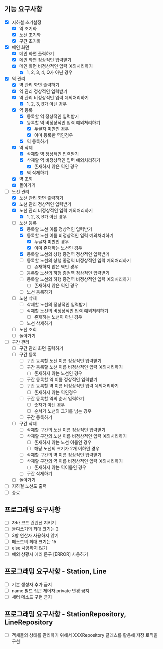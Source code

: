 ## 기능 요구사항

- [x] 지하철 초기설정
    - [x] 역 초기화
    - [x] 노선 초기화
    - [x] 구간 초기화
- [x] 메인 화면
    - [x] 메인 화면 출력하기
    - [x] 메인 화면 정상적인 입력받기
    - [x] 메인 화면 비정상적인 입력 예외처리하기
        - [x] 1, 2, 3, 4, Q가 아닌 경우
- [x] 역 관리
    - [x] 역 관리 화면 출력하기
    - [x] 역 관리 정상적인 입력받기
    - [x] 역 관리 비정상적인 입력 예외처리하기
        - [x] 1, 2, 3, B가 아닌 경우
    - [x] 역 등록
        - [x] 등록할 역 정상적인 입력받기
        - [x] 등록할 역 비정상적인 입력 예외처리하기
            - [x] 두글자 미만인 경우
            - [x] 이미 등록한 역인경우
        - [x] 역 등록하기
    - [x] 역 삭제
        - [x] 삭제할 역 정상적인 입력받기
        - [x] 삭제할 역 비정상적인 입력 예외처리하기
            - [x] 존재하지 않은 역인 경우
        - [x] 역 삭제하기
    - [x] 역 조회
    - [x] 돌아가기
- [ ] 노선 관리
    - [x] 노선 관리 화면 출력하기
    - [x] 노선 관리 정상적인 입력받기
    - [x] 노선 관리 비정상적인 입력 예외처리하기
        - [x] 1, 2, 3, B가 아닌 경우
    - [ ] 노선 등록
        - [x] 등록할 노선 이름 정상적인 입력받기
        - [x] 등록할 노선 이름 비정상적인 입력 예외처리하기
            - [x] 두글자 미만인 경우
            - [x] 이미 존재하는 노선인 경우
        - [x] 등록할 노선의 상행 종점역 정상적인 입력받기
        - [ ] 등록할 노선의 상행 종점역 비정상적인 입력 예외처리하기
            - [ ] 존재하지 않은 역인 경우
        - [ ] 등록할 노선의 하행 종점역 정상적인 입력받기
        - [ ] 등록할 노선의 하행 종점역 비정상적인 입력 예외처리하기
            - [ ] 존재하지 않은 역인 경우
        - [ ] 노선 등록하기
    - [ ] 노선 삭제
        - [ ] 삭제할 노선의 정상적인 입력받기
        - [ ] 삭제할 노선의 비정상적인 입력 예외처리하기
            - [ ] 존재하는 노선이 아닌 경우
        - [ ] 노선 삭제하기
    - [ ] 노선 조회
    - [ ] 돌아가기
- [ ] 구간 관리
    - [ ] 구간 관리 화면 출력하기
    - [ ] 구간 등록
        - [ ] 구간 등록할 노선 이름 정상적인 입력받기
        - [ ] 구간 등록할 노선 이름 비정상적인 입력 예외처리하기
            - [ ] 존재하지 않는 노선인 경우
        - [ ] 구간 등록할 역 이름 정상적인 입력받기
        - [ ] 구간 등록할 역 이름 비정상적인 입력 예외처리하기
            - [ ] 존재하지 않는 역인경우
        - [ ] 구간 등록할 역의 순서 입력하기
            - [ ] 숫자가 아닌 경우
            - [ ] 순서가 노선의 크기를 넘는 경우
        - [ ] 구간 등록하기
    - [ ] 구간 삭제
        - [ ] 삭제할 구간의 노선 이름 정상적인 입력받기
        - [ ] 삭제할 구간의 노선 이름 비정상적인 입력 예외처리하기
            - [ ] 존재하지 않는 노선 이름인 경우
            - [ ] 해당 노선의 크기가 2개 이하인 경우
        - [ ] 삭제할 구간의 역 이름 정상적인 입력받기
        - [ ] 삭제할 구간의 역 이름 비정상적인 입력 예외처리하기
            - [ ] 존재하지 않는 역이름인 경우
        - [ ] 구간 삭제하기
    - [ ] 돌아가기
- [ ] 지하철 노선도 출력
- [ ] 종료

## 프로그래밍 요구사항

- [ ] 자바 코드 컨벤션 지키기
- [ ] 들여쓰기의 최대 크기는 2
- [ ] 3항 연산자 사용하지 않기
- [ ] 메소드의 최대 크기는 15
- [ ] else 사용하지 않기
- [ ] 예외 상황시 에러 문구 [ERROR] 사용하기

## 프로그래밍 요구사항 - Station, Line

- [ ] 기본 생성자 추가 금지
- [ ] name 필드 접근 제어자 private 변경 금지
- [ ] 세터 메소드 구현 금지

## 프로그래밍 요구사항 - StationRepository, LineRepository

- [ ] 객체들의 상태를 관리하기 위해서 XXXRepository 클래스를 활용해 저장 로직을 구현